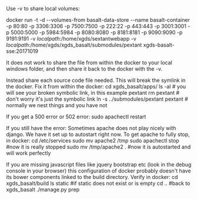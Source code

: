Use -v to share local volumes:

docker run -t -d --volumes-from basalt-data-store --name basalt-container -p 80:80 -p 3306:3306 -p 7500:7500  -p 222:22 -p 443:443 -p 3001:3001 -p 5000:5000 -p 5984:5984 -p 8080:8080 -p 8181:8181 -p 9090:9090 -p 9191:9191 -v *localpath*:/home/xgds/sextantwebapp -v *localpath*:/home/xgds/xgds_basalt/submodules/pextant xgds-basalt-sse:20171019

It does not work to share the file from within the docker to your local windows folder, and then share it back to the docker with the -v. 

Instead share each source code file needed. This will break the symlink in the docker. Fix it from within the docker:
cd xgds_basalt/apps/
ls -al  # you will see your broken symbolic link, in this example pextant
rm pextant # don't worry it's just the symbolic link
ln -s ../submodules/pextant pextant  # normally we nest things and you have not

If you get a 500 error or 502 error:
sudo apachectl restart

If you still have the error:
Sometimes apache does not play nicely with django.  We have it set up to autostart right now. 
To get apache to fully stop, in docker:
cd /etc/services
sudo mv apache2 /tmp
sudo apachectl stop #now it is really stopped
sudo mv /tmp/apache2 .
#now it is autostarted and will work perfectly

If you are missing javascript files like jquery bootstrap etc (look in the debug console in your browser) this configuration of docker probably doesn't have its bower components linked to the build directory.  Verify in docker:
cd xgds_basalt/build
ls static
#if static does not exist or is empty
cd .. #back to xgds_basalt
./manage.py prep
